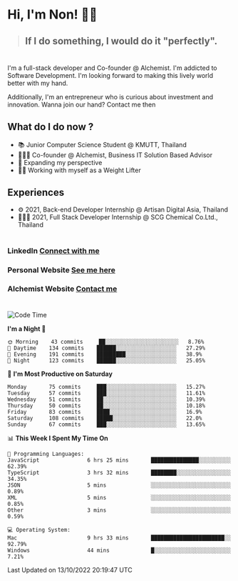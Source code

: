 # Hi, I'm Non! 🖐🏻

> ## If I do something, I would do it "perfectly".

#

I'm a full-stack developer and Co-founder @ Alchemist. I'm addicted to Software Development. I'm looking forward to making this lively world better with my hand.

Additionally, I'm an entrepreneur who is curious about investment and innovation. Wanna join our hand? Contact me then

## What do I do now ?

- 📚 Junior Computer Science Student @ KMUTT, Thailand
- 🧑🏻‍💻 Co-founder @ Alchemist, Business IT Solution Based Advisor
- 🌈 Expanding my perspective
- 🏋🏻 Working with myself as a Weight Lifter

## Experiences

- ⚙️ 2021, Back-end Developer Internship @ Artisan Digital Asia, Thailand
- 🧑🏻‍💻 2021, Full Stack Developer Internship @ SCG Chemical Co.Ltd., Thailand

#

### LinkedIn [Connect with me](https://www.linkedin.com/in/non-nontra/)

### Personal Website [See me here](https://nonnontra.com/)

### Alchemist Website [Contact me](https://alchemist-softwarehouse.co/)

#

<!--START_SECTION:waka-->
![Code Time](http://img.shields.io/badge/Code%20Time-2%2C072%20hrs%2050%20mins-blue)

**I'm a Night 🦉** 

```text
🌞 Morning    43 commits     ██░░░░░░░░░░░░░░░░░░░░░░░   8.76% 
🌆 Daytime    134 commits    ██████░░░░░░░░░░░░░░░░░░░   27.29% 
🌃 Evening    191 commits    █████████░░░░░░░░░░░░░░░░   38.9% 
🌙 Night      123 commits    ██████░░░░░░░░░░░░░░░░░░░   25.05%

```
📅 **I'm Most Productive on Saturday** 

```text
Monday       75 commits     ███░░░░░░░░░░░░░░░░░░░░░░   15.27% 
Tuesday      57 commits     ███░░░░░░░░░░░░░░░░░░░░░░   11.61% 
Wednesday    51 commits     ██░░░░░░░░░░░░░░░░░░░░░░░   10.39% 
Thursday     50 commits     ██░░░░░░░░░░░░░░░░░░░░░░░   10.18% 
Friday       83 commits     ████░░░░░░░░░░░░░░░░░░░░░   16.9% 
Saturday     108 commits    █████░░░░░░░░░░░░░░░░░░░░   22.0% 
Sunday       67 commits     ███░░░░░░░░░░░░░░░░░░░░░░   13.65%

```


📊 **This Week I Spent My Time On** 

```text
💬 Programming Languages: 
JavaScript               6 hrs 25 mins       ███████████████░░░░░░░░░░   62.39% 
TypeScript               3 hrs 32 mins       ████████░░░░░░░░░░░░░░░░░   34.35% 
JSON                     5 mins              ░░░░░░░░░░░░░░░░░░░░░░░░░   0.89% 
XML                      5 mins              ░░░░░░░░░░░░░░░░░░░░░░░░░   0.85% 
Other                    3 mins              ░░░░░░░░░░░░░░░░░░░░░░░░░   0.59%

💻 Operating System: 
Mac                      9 hrs 33 mins       ███████████████████████░░   92.79% 
Windows                  44 mins             █░░░░░░░░░░░░░░░░░░░░░░░░   7.21%

```


 Last Updated on 13/10/2022 20:19:47 UTC
<!--END_SECTION:waka-->
